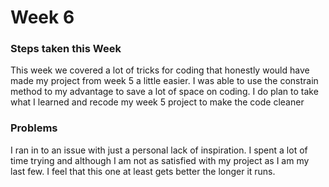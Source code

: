 # Week 6

### Steps taken this Week
 This week we covered a lot of tricks for coding that honestly would have made my project from week 5 a little easier. I was able to use the constrain method to my advantage to save a lot of space on coding. I do plan to take what I learned and recode my week 5 project to make the code cleaner

 ### Problems
 I ran in to an issue with just a personal lack of inspiration. I spent a lot of time trying and although I am not as satisfied with my project as I am my last few. I feel that this one at least gets better the longer it runs.
